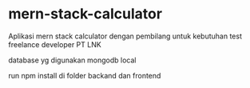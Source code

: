# mern-stack-calculator
Aplikasi mern stack calculator dengan pembilang untuk kebutuhan test freelance developer PT LNK

database yg digunakan mongodb local

run npm install di folder backand dan frontend

